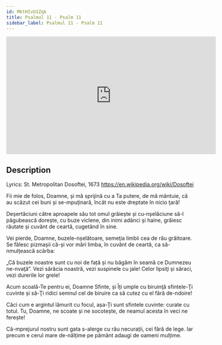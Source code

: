 ```yaml
---
id: MktHIvU1Zqk
title: Psalmul 11 - Psalm 11
sidebar_label: Psalmul 11 - Psalm 11
---
```


<iframe
  width="560"
  height="315"
  src="https://www.youtube.com/embed/MktHIvU1Zqk"
  title="YouTube video player"
  frameborder="0"
  allow="accelerometer; autoplay; clipboard-write; encrypted-media; gyroscope; picture-in-picture; web-share"
  referrerpolicy="strict-origin-when-cross-origin"
  allowfullscreen
></iframe>

## Description

Lyrics: St. Metropolitan Dosoftei, 1673 
https://en.wikipedia.org/wiki/Dosoftei

Fii mie de folos, Doamne, și mă sprijină 
cu a Ta putere, de mă mântuie, 
că au scăzut cei buni și se-mpuţinară, 
încât nu este dreptate în nicio ţară! 

Deșertăciuni către aproapele său tot omul grăiește 
și cu-nșelăciune să-l păgubească dorește, 
cu buze viclene, din inimi adânci și haine, 
grăiesc răutate și cuvânt de ceartă, cugetând în sine. 

Vei pierde, Doamne, buzele-nșelătoare, 
semeţia limbii cea de rău grăitoare. 
Se fălesc pizmașii că-și vor mări limba, 
în cuvânt de ceartă, ca să-nmulțească scârba: 

„Că buzele noastre sunt cu noi de față 
și nu băgăm în seamă ce Dumnezeu ne-nvaţă”. 
Vezi sărăcia noastră, vezi suspinele cu jale! 
Celor lipsiţi și săraci, vezi durerile lor grele! 

Acum scoală-Te pentru ei, Doamne Sfinte, 
și Îți umple cu biruinţă sfintele-Ţi cuvinte 
și să-Ţi ridici semnul cel de biruire
ca să cutez cu el fără de-ndoire! 

Căci cum e argintul lămurit cu focul, 
așa-Ți sunt sfintele cuvinte: curate cu totul. 
Tu, Doamne, ne scoate și ne socotește, 
de neamul acesta în veci ne ferește! 

Că-mprejurul nostru sunt gata s-alerge 
cu rău necurații, cei fără de lege. 
lar precum e cerul mare de-nălțime 
pe pământ adaugi de oameni mulțime.
